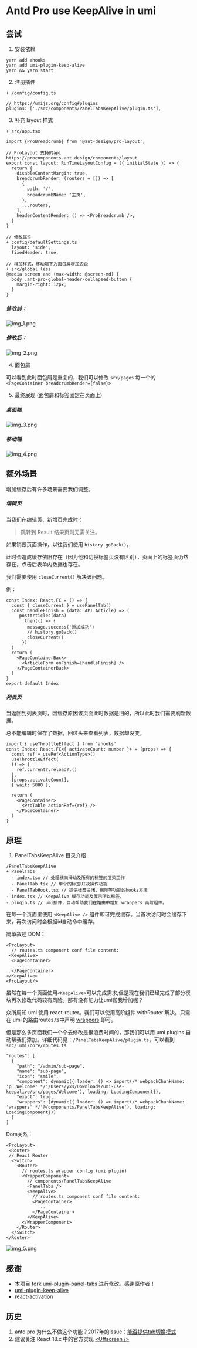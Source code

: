 # Antd Pro use KeepAlive in umi

## 尝试
1. 安装依赖
```base
yarn add ahooks
yarn add umi-plugin-keep-alive
yarn && yarn start
```

2. 注册插件
```base
+ /config/config.ts

// https://umijs.org/config#plugins
plugins: ['./src/components/PanelTabsKeepAlive/plugin.ts'],
```

3. 补充 layout 样式
```base
+ src/app.tsx 

import {ProBreadcrumb} from '@ant-design/pro-layout';

// ProLayout 支持的api https://procomponents.ant.design/components/layout
export const layout: RunTimeLayoutConfig = ({ initialState }) => {
  return {
    disableContentMargin: true,
    breadcrumbRender: (routers = []) => [
      {
        path: '/',
        breadcrumbName: '主页',
      },
      ...routers,
    ],
    headerContentRender: () => <ProBreadcrumb />,
  }
}

// 修改属性
+ config/defaultSettings.ts
  layout: 'side',
  fixedHeader: true,
  
// 增加样式，移动端下为面包屑增加边距
+ src/global.less
@media screen and (max-width: @screen-md) {
  body .ant-pro-global-header-collapsed-button {
    margin-right: 12px;
  }
}
```

##### 修改前：
![img_1.png](./img_1.png)

##### 修改后：

![img_2.png](./img_2.png)

4. 面包屑

可以看到此时面包屑是重复的，我们可以修改 `src/pages` 每一个的 `<PageContainer breadcrumbRender={false}>`


5. 最终展现 (面包屑和标签固定在页面上)

##### 桌面端
 ![img_3.png](./img_3.png)

##### 移动端
![img_4.png](./img_4.png)


## 额外场景
增加缓存后有许多场景需要我们调整。

##### 编辑页
当我们在编辑页、新增页完成时：

> 跳转到 Result 结果页则无需关注。

如果销毁页面操作，以往我们使用 `history.goBack()`。

此时会造成缓存依旧存在（因为他和切换标签页没有区别），页面上的标签页仍然存在，点击后表单内数据也存在。

我们需要使用 `closeCurrent()` 解决该问题。

例：
```base
const Index: React.FC = () => {
  const { closeCurrent } = usePanelTab()
  const handleFinish = (data: API.Article) => (
     postArticles(data)
      .then(() => {
        message.success('添加成功')
        // history.goBack()
        closeCurrent()
      })
  )
  return (
    <PageContainerBack>
      <ArticleForm onFinish={handleFinish} />
    </PageContainerBack>
  )
}
export default Index

```


##### 列表页

当返回到列表页时，因缓存原因该页面此时数据是旧的，所以此时我们需要刷新数据。

总不能编辑时保存了数据，回过头来查看列表，数据却没变。

```base
import { useThrottleEffect } from 'ahooks'
const Index: React.FC<{ activateCount: number }> = (props) => {
  const ref = useRef<ActionType>()
  useThrottleEffect(
  () => {
    ref.current?.reload?.()
  },
  [props.activateCount],
  { wait: 5000 },
  
  return (
    <PageContainer>
      <ProTable actionRef={ref} />
    </PageContainer>
  )
}
```


## 原理

1. PanelTabsKeepAlive 目录介绍
```base
/PanelTabsKeepAlive
+ PanelTabs
  - index.tsx // 处理横向滑动及所有的标签的渲染工作
  - PanelTab.tsx // 单个的标签UI及操作功能
  - PanelTabHook.tsx // 提供标签关闭、删除等功能的hooks方法
- index.tsx // KeepAlive 缓存功能及展示所以标签，
- plugin.ts // umi插件，自动帮助我们在路由中增加 wrappers 高阶组件。
```

在每一个页面里使用 `<KeepAlive />` 组件即可完成缓存。当首次访问时会缓存下来，再次访问时会根据id自动命中缓存。

简单叙述 DOM：
```base
<ProLayout>
  // routes.ts component conf file content:
 <KeepAlive>
  <PageContainer>
    ...
  </PageContainer>
</KeepAlive>
<ProLayout/>
```

虽然在每一个页面使用`<KeepAlive>`可以完成需求,但是现在我们已经完成了部分模块再次修改代码较有风险。那有没有能力让umi帮我增加呢？ 

众所周知 umi 使用 react-router。我们可以使用高阶组件 withRouter 解决。只需在 umi 的路由routes.ts中声明 [wrappers](https://umijs.org/docs/routing#wrappers) 即可。

但是那么多页面我们一个个去修改是很浪费时间的，那我们可以用 umi plugins 自动帮我们添加。详细代码见：`/PanelTabsKeepAlive/plugin.ts`，可以看到 `src/.umi/core/routes.ts`
```base
"routes": [
  {
    "path": "/admin/sub-page",
    "name": "sub-page",
    "icon": "smile",
    "component": dynamic({ loader: () => import(/* webpackChunkName: 'p__Welcome' */'/Users/yxs/Downloads/umi-use-keepalive/src/pages/Welcome'), loading: LoadingComponent}),
    "exact": true,
    "wrappers": [dynamic({ loader: () => import(/* webpackChunkName: 'wrappers' */'@/components/PanelTabsKeepAlive'), loading: LoadingComponent})]
  }
]
```

Dom关系：
```base
<ProLayout>
 <Router>
 // React Router 
  <Switch>
    <Router>
      // routes.ts wrapper config (umi plugin)
      <WrapperComponent>
        // components/PanelTabsKeepAlive
        <PanelTabs />
        <KeepAlive>
          // routes.ts component conf file content:
          <PageContainer>
            ...
          </PageContainer>
        </KeepAlive>
      </WrapperComponent>
    </Router>
  </Switch>
</Router>  
```

![img_5.png](./img_5.png)

## 感谢

- 本项目 fork [umi-plugin-panel-tabs](https://github.com/fangzhengjin/umi-plugin-panel-tabs) 进行修改。感谢原作者！
- [umi-plugin-keep-alive](https://github.com/alitajs/umi-plugin-keep-alive)
- [react-activation](https://github.com/CJY0208/react-activation)

## 历史

1. antd pro 为什么不做这个功能？2017年的issue：[能否提供tab切换模式](https://github.com/ant-design/ant-design-pro/issues/220)
2. 建议关注 React 18.x 中的官方实现 [<Offscreen /\>](https://github.com/reactwg/react-18/discussions/19)
